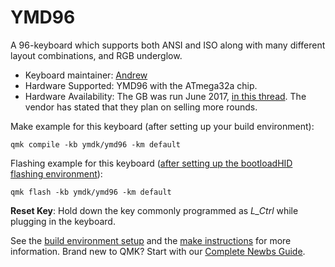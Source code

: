 # YMD96

A 96-keyboard which supports both ANSI and ISO along with many different layout combinations, and RGB underglow.

* Keyboard maintainer: [Andrew](https://github.com/sparkyman215)
* Hardware Supported: YMD96 with the ATmega32a chip.
* Hardware Availability: The GB was run June 2017, [in this thread](https://www.reddit.com/r/mechmarket/comments/6hu3yx/vendor_ymd96_gb_is_now_live_68_an_universal_and/). The vendor has stated that they plan on selling more rounds.

Make example for this keyboard (after setting up your build environment):

    qmk compile -kb ymdk/ymd96 -km default

Flashing example for this keyboard ([after setting up the bootloadHID flashing environment](https://docs.qmk.fm/#/flashing_bootloadhid)):

    qmk flash -kb ymdk/ymd96 -km default

**Reset Key**: Hold down the key commonly programmed as *L_Ctrl* while plugging in the keyboard.

See the [build environment setup](https://docs.qmk.fm/#/getting_started_build_tools) and the [make instructions](https://docs.qmk.fm/#/getting_started_make_guide) for more information. Brand new to QMK? Start with our [Complete Newbs Guide](https://docs.qmk.fm/#/newbs).
